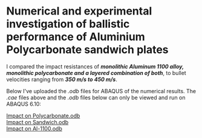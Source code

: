 # Numerical and experimental investigation of ballistic performance of Aluminium Polycarbonate sandwich plates

I compared the impact resistances of ***monolithic Aluminum 1100 alloy, monolithic polycarbonate and a layered combination of both***, to bullet velocities ranging from ***350 m/s to 450 m/s***.

Below I've uploaded the *.odb* files for ABAQUS of the numerical results. The *.cae* files above and the *.odb* files below can only be viewed and run on ABAQUS 6.10:

[Impact on Polycarbonate.odb](https://drive.google.com/u/0/uc?id=13dWr6qxZSicYcHWVlXYmhDKAguMmK80p&export=download)<br>
[Impact on Sandwich.odb](https://drive.google.com/u/0/uc?id=1oMBMDeHfQdOnvx3_5ScDmlPOoK5gUA5u&export=download)<br>
[Impact on Al-1100.odb](https://drive.google.com/u/0/uc?id=1KT31jSrck64ncXPjxsIOofuIm3680nxX&export=download)<br>
